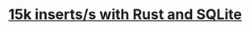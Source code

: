 # [15k inserts/s with Rust and SQLite](https://kerkour.com/blog/high-performance-rust-with-sqlite/)
